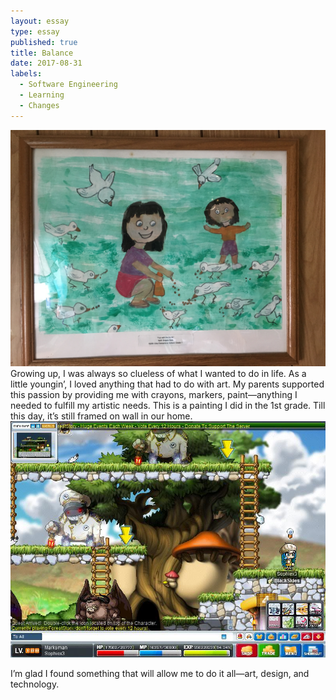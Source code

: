 ```yaml
---
layout: essay
type: essay
published: true
title: Balance
date: 2017-08-31
labels:
  - Software Engineering
  - Learning
  - Changes
---
```


<img class="ui medium left floated rounded image" src="../images/painting.JPG" width="600">
Growing up, I was always so clueless of what I wanted to do in life. As a little youngin’, I loved anything that had to do with art. My parents supported this passion by providing me with crayons, markers, paint—anything I needed to fulfill my artistic needs. This is a painting I did in the 1st grade. Till this day, it’s still framed on wall in our home.



<img class="ui medium right floated rounded image" src="../images/maplestory.JPG" width="600">

I’m glad I found something that will allow me to do it all—art, design, and technology. 
